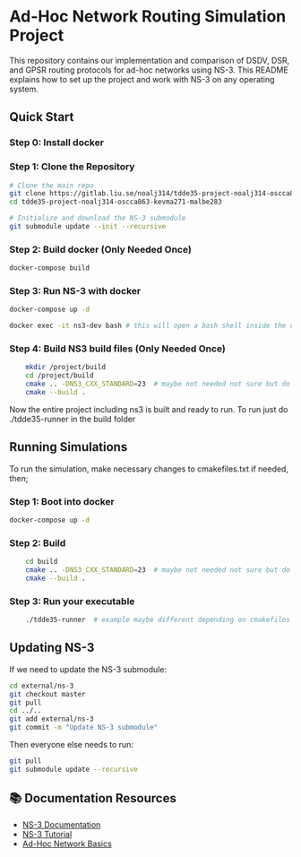 # Ad-Hoc Network Routing Simulation Project

This repository contains our implementation and comparison of DSDV, DSR, and GPSR routing protocols for ad-hoc networks using NS-3. This README explains how to set up the project and work with NS-3 on any operating system.

##  Quick Start

### Step 0: Install docker 

### Step 1: Clone the Repository

```bash
# Clone the main repo
git clone https://gitlab.liu.se/noalj314/tdde35-project-noalj314-oscca863-kevma271-malbe283.git
cd tdde35-project-noalj314-oscca863-kevma271-malbe283

# Initialize and download the NS-3 submodule
git submodule update --init --recursive
```

### Step 2: Build docker (Only Needed Once)
```bash
docker-compose build
```

### Step 3: Run NS-3 with docker
```bash
docker-compose up -d

docker exec -it ns3-dev bash # this will open a bash shell inside the docker container 

```

### Step 4: Build NS3 build files (Only Needed Once)
```bash
    mkdir /project/build
    cd /project/build
    cmake .. -DNS3_CXX_STANDARD=23  # maybe not needed not sure but do it anyways
    cmake --build .
```

Now the entire project including ns3 is built and ready to run. To run just do ./tdde35-runner in the build folder

## Running Simulations
To run the simulation, make necessary changes to cmakefiles.txt if needed, then;

### Step 1: Boot into docker 
```bash
docker-compose up -d
```
### Step 2: Build
```bash
    cd build 
    cmake .. -DNS3_CXX_STANDARD=23  # maybe not needed not sure but do it anyways
    cmake --build .
```

### Step 3: Run your executable
```bash
    ./tdde35-runner  # example maybe different depending on cmakefiles.txt
```


## Updating NS-3

If we need to update the NS-3 submodule:

```bash
cd external/ns-3
git checkout master
git pull
cd ../..
git add external/ns-3
git commit -m "Update NS-3 submodule"
```

Then everyone else needs to run:

```bash
git pull
git submodule update --recursive
```

## 📚 Documentation Resources

- [NS-3 Documentation](https://www.nsnam.org/documentation/)
- [NS-3 Tutorial](https://www.nsnam.org/docs/tutorial/html/)
- [Ad-Hoc Network Basics](https://www.researchgate.net/publication/221454408_Wireless_Ad-Hoc_Networks_An_Overview)

